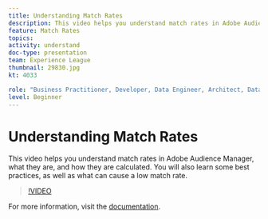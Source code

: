 ```yaml
---
title: Understanding Match Rates
description: This video helps you understand match rates in Adobe Audience Manager, what they are, and how they are calculated. You will also learn some best practices, as well as what can cause a low match rate.
feature: Match Rates
topics: 
activity: understand
doc-type: presentation
team: Experience League
thumbnail: 29830.jpg
kt: 4033

role: "Business Practitioner, Developer, Data Engineer, Architect, Data Architect, Administrator, Leader"
level: Beginner
---
```


# Understanding Match Rates

This video helps you understand match rates in Adobe Audience Manager, what they are, and how they are calculated. You will also learn some best practices, as well as what can cause a low match rate.

>[!VIDEO](https://video.tv.adobe.com/v/29830/?quality=12)

For more information, visit the [documentation](https://docs.adobe.com/help/en/audience-manager/user-guide/features/addressable-audiences.html).
